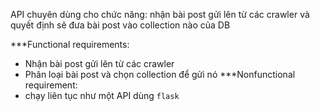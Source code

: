 API chuyên dùng cho chức năng: nhận bài post gửi lên từ các crawler và quyết định sẽ đưa bài post vào collection nào của DB

***Functional requirements:
- Nhận bài post gửi lên từ các crawler
- Phân loại bài post và chọn collection để gửi nó
***Nonfunctional requirement:
- chạy liên tục như một API dùng `flask`